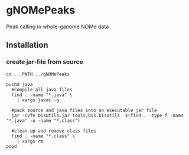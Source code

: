 # gNOMePeaks
Peak calling in whole-ganome NOMe data

## Installation

### create jar-file from source

```
cd ...PATH.../gNOMePeaks

pushd java
  #compile all java files
  find . -name "*.java" \
    | xargs javac -g

  #pack source and java files into an executable jar file
  jar -cvfe bisUtils.jar tools.bis.bisUtils  $(find . -type f -name "*.java" -o -name "*.class")

  #clean up and remove class files
  find . -name "*.class" \
    | xargs rm
popd
```



